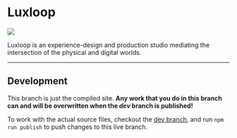# Luxloop

![](http://luxloop.com/assets/img/luxScreenshot.png)

Luxloop is an experience-design and production studio mediating the intersection of the physical and digital worlds.

---

## Development

This branch is just the compiled site. **Any work that you do in this branch can and will be overwritten when the _dev_ branch is published!** 

To work with the actual source files, checkout the [dev branch](https://github.com/luxloop/luxloop.github.io/tree/dev), and run `npm run publish` to push changes to this live branch.
